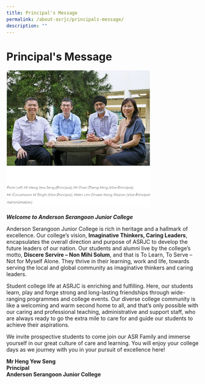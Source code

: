 ```yaml
---
title: Principal's Message
permalink: /about-asrjc/principals-message/
description: ""
---
```

# Principal's Message


<img src="/images/Principal's%20Message.jpg"  
     style="width:75%">


**_Welcome to Anderson Serangoon Junior College_**

Anderson Serangoon Junior College is rich in heritage and a hallmark of excellence. Our college’s vision, **Imaginative Thinkers, Caring Leaders**, encapsulates the overall direction and purpose of ASRJC to develop the future leaders of our nation. Our students and alumni live by the college’s motto, **Discere Servire – Non Mihi Solum**, and that is To Learn, To Serve – Not for Myself Alone. They thrive in their learning, work and life, towards serving the local and global community as imaginative thinkers and caring leaders.

Student college life at ASRJC is enriching and fulfilling. Here, our students learn, play and forge strong and long-lasting friendships through wide-ranging programmes and college events. Our diverse college community is like a welcoming and warm second home to all, and that’s only possible with our caring and professional teaching, administrative and support staff, who are always ready to go the extra mile to care for and guide our students to achieve their aspirations.

We invite prospective students to come join our ASR Family and immerse yourself in our great culture of care and learning. You will enjoy your college days as we journey with you in your pursuit of excellence here!

**Mr Heng Yew Seng**  
**Principal**<br>
**Anderson Serangoon Junior College**